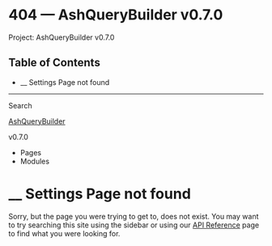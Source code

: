 # 404 — AshQueryBuilder v0.7.0

Project: AshQueryBuilder v0.7.0

## Table of Contents

- __ Settings Page not found

__ __ __

Search

[ AshQueryBuilder ](external_link)

v0.7.0 

  * Pages
  * Modules






#  __ Settings Page not found

Sorry, but the page you were trying to get to, does not exist. You may want to try searching this site using the sidebar or using our [API Reference](external_link) page to find what you were looking for.
